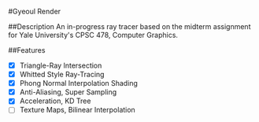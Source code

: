 #Gyeoul Render

##Description
An in-progress ray tracer based on the midterm assignment for Yale University's CPSC 478, Computer Graphics. 

##Features
- [x] Triangle-Ray Intersection
- [x] Whitted Style Ray-Tracing
- [x] Phong Normal Interpolation Shading
- [x] Anti-Aliasing, Super Sampling
- [x] Acceleration, KD Tree
- [ ] Texture Maps, Bilinear Interpolation
